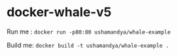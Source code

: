 # docker-whale-v5

Run me : `docker run -p80:80 ushamandya/whale-example`

Build me: `docker build -t ushamandya/whale-example .`

